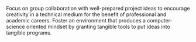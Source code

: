 Focus on group collaboration with well-prepared project ideas to encourage creativity in a technical medium for the benefit of professional and academic careers. Foster an environment that produces a computer-science oriented mindset by granting tangible tools to put ideas into tangible programs. 
